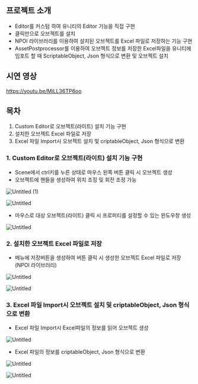 ## 프로젝트 소개

- Editor를 커스텀 하여 유니티의 Editor 기능을 직접 구현
- 클릭만으로 오브젝트를 설치
- NPOI 라이브러리를 이용하여 설치된 오브젝트를 Excel 파일로 저장하는 기능 구현
- AssetPostprocessor를 이용하여 오브젝트 정보를 저장한 Excel파일을 유니티에 임포트 할 때 ScriptableObject, Json 형식으로 변환 및 오브젝트 설치

## 시연 영상

https://youtu.be/MiLL36TP6oo

## 목차

1. Custom Editor로 오브젝트(라이트) 설치 기능 구현
2. 설치한 오브젝트  Excel 파일로 저장
3. Excel 파일 Import시 오브젝트 설치 및 criptableObject, Json 형식으로 변환

### 1. Custom Editor로 오브젝트(라이트) 설치 기능 구현

- Scene에서 ctrl키를 누른 상태로 마우스 왼쪽 버튼 클릭 시 오브젝트 생성
- 오브젝트에 핸들을 생성하여 위치 조정 및 회전 조정 가능

![Untitled (1)](https://github.com/kdm6859/AssetPostProcessor/assets/64892955/7bc985b0-b14c-4dd3-adbb-055cbf70e419)

![Untitled](https://prod-files-secure.s3.us-west-2.amazonaws.com/ffa4ec29-0a77-481c-9518-81df6cdfbd03/5992489d-29fd-40a5-a1a1-5227dcee4e8c/Untitled.png)

- 마우스로 대상 오브젝트(라이트) 클릭 시 프로퍼티를 설정할 수 있는 윈도우창 생성

![Untitled](https://prod-files-secure.s3.us-west-2.amazonaws.com/ffa4ec29-0a77-481c-9518-81df6cdfbd03/3461bf87-8983-4600-a6ce-2b5e4348404f/Untitled.png)

### 2. 설치한 오브젝트  Excel 파일로 저장

- 메뉴에 저장버튼을 생성하여 버튼 클릭 시 생성한 오브젝트 Excel 파일로 저장(NPOI 라이브러리)

![Untitled](https://prod-files-secure.s3.us-west-2.amazonaws.com/ffa4ec29-0a77-481c-9518-81df6cdfbd03/288bf4a1-ede8-4027-a5a3-de93ed73b21c/Untitled.png)

![Untitled](https://prod-files-secure.s3.us-west-2.amazonaws.com/ffa4ec29-0a77-481c-9518-81df6cdfbd03/14ef029b-66ea-43e1-b366-34a50c821e8c/Untitled.png)

### 3. Excel 파일 Import시 오브젝트 설치 및 criptableObject, Json 형식으로 변환

- Excel 파일 Import시 Excel파일의 정보를 읽어 오브젝트 생성

![Untitled](https://prod-files-secure.s3.us-west-2.amazonaws.com/ffa4ec29-0a77-481c-9518-81df6cdfbd03/72698be9-34a1-474c-b426-e3935e775003/Untitled.png)

- Excel 파일의 정보를 criptableObject, Json 형식으로 변환

![Untitled](https://prod-files-secure.s3.us-west-2.amazonaws.com/ffa4ec29-0a77-481c-9518-81df6cdfbd03/b8566d51-4560-49d5-a2e8-64eeb7f73002/Untitled.png)

![Untitled](https://prod-files-secure.s3.us-west-2.amazonaws.com/ffa4ec29-0a77-481c-9518-81df6cdfbd03/4808e882-e06c-41da-a206-3057d983b176/Untitled.png)
